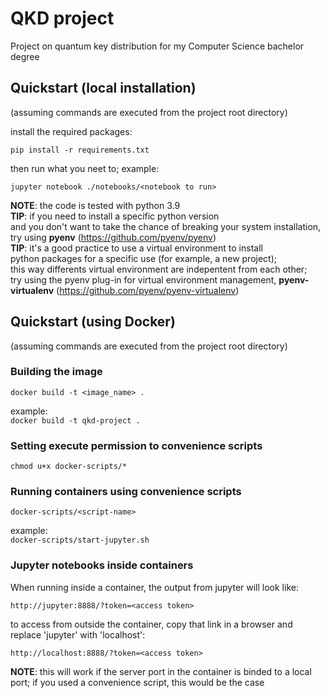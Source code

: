 # QKD project
Project on quantum key distribution for my Computer Science bachelor degree

## Quickstart (local installation)
(assuming commands are executed from the project root directory)

install the required packages:

`pip install -r requirements.txt`

then run what you neet to; example:

`jupyter notebook ./notebooks/<notebook to run>`

**NOTE**: the code is tested with python 3.9  
**TIP**: if you need to install a specific python version  
and you don't want to take the chance of breaking your system installation,  
try using **pyenv** (https://github.com/pyenv/pyenv)  
**TIP**: it's a good practice to use a virtual environment to install  
python packages for a specific use (for example, a new project);     
this way differents virtual environment are indepentent from each other;  
try using the pyenv plug-in for virtual environment management, **pyenv-virtualenv** (https://github.com/pyenv/pyenv-virtualenv)  

## Quickstart (using Docker)
(assuming commands are executed from the project root directory)

### Building the image

`docker build -t <image_name> .  `

example:  
`docker build -t qkd-project .  `

### Setting execute permission to convenience scripts  

`chmod u+x docker-scripts/*  `

### Running containers using convenience scripts  

`docker-scripts/<script-name>  `

example:    
`docker-scripts/start-jupyter.sh  `

### Jupyter notebooks inside containers  
When running inside a container, the output from jupyter will look like:  

`http://jupyter:8888/?token=<access token>  `

to access from outside the container, copy that link in a browser and replace 'jupyter' with 'localhost':  

`http://localhost:8888/?token=<access token>  `

**NOTE**: this will work if the server port in the container is binded to a local port; if you used a convenience script, this would be the case

